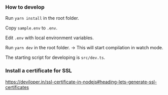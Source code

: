 ### How to develop

Run `yarn install` in the root folder.

Copy `sample.env` to `.env`.

Edit `.env` with local environment variables.

Run `yarn dev` in the root folder. -> This will start compilation in watch mode.

The starting script for developing is `src/dev.ts`.

### Install a certificate for SSL
https://deviloper.in/ssl-certificate-in-nodejs#heading-lets-generate-ssl-certificates

